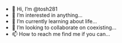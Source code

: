 - 👋 Hi, I’m @tosh281
- 👀 I’m interested in anything...
- 🌱 I’m currently learning about life...
- 💞️ I’m looking to collaborate on coexisting...
- 📫 How to reach me find me if you can...

<!---
tosh281/tosh281 is a ✨ special ✨ repository because its `README.md` (this file) appears on your GitHub profile.
You can click the Preview link to take a look at your changes.
--->
